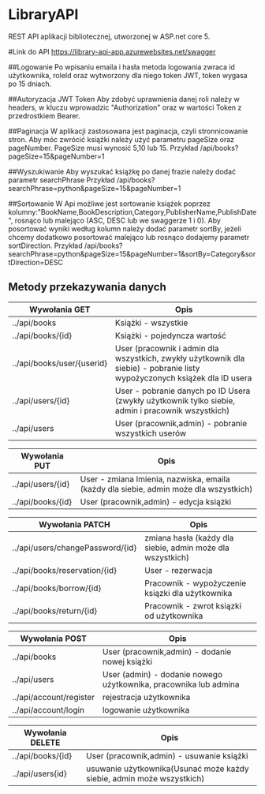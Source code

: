 # LibraryAPI
REST API aplikacji bibliotecznej, utworzonej w ASP.net core 5.

#Link do API
https://library-api-app.azurewebsites.net/swagger

##Logowanie
Po wpisaniu emaila i hasła metoda logowania zwraca id użytkownika, roleId oraz wytworzony dla niego token JWT, token wygasa po 15 dniach.

##Autoryzacja JWT Token
Aby zdobyć uprawnienia danej roli należy  w headers, w kluczu wprowadzic "Authorization" oraz w wartości Token z przedrostkiem Bearer.


##Paginacja 
W aplikacji zastosowana jest paginacja, czyli stronnicowanie stron. Aby móc zwrócić  książki należy użyć parametru pageSize oraz pageNumber.
PageSize musi wynosić 5,10 lub 15.
Przykład
/api/books?pageSize=15&pageNumber=1

##Wyszukiwanie
Aby wyszukać książkę po danej frazie należy dodać parametr searchPhrase
Przykład
/api/books?searchPhrase=python&pageSize=15&pageNumber=1

##Sortowanie
W Api możliwe jest sortowanie książek poprzez kolumny:"BookName,BookDescription,Category,PublisherName,PublishDate", rosnąco lub malejąco (ASC, DESC lub we swaggerze 1 i 0).
Aby posortować wyniki według kolumn należy dodać parametr sortBy, jeżeli chcemy dodatkowo posortować malejąco lub rosnąco dodajemy parametr sortDirection.
Przykład
/api/books?searchPhrase=python&pageSize=15&pageNumber=1&sortBy=Category&sortDirection=DESC

## Metody przekazywania danych

| Wywołania GET  | Opis | 
| ------------- | ------------ | 
| ../api/books  | Książki - wszystkie  | 
| ../api/books/{id} | Książki - pojedyncza wartość  | | 
| ../api/books/user/{userid} | User (pracownik i admin dla wszystkich, zwykły użytkownik dla siebie) - pobranie listy wypożyczonych książek dla ID usera  | 
| ../api/users/{id}  | User - pobranie danych po ID Usera (zwykły użytkownik tylko siebie, admin i pracownik wszystkich) | 
| ../api/users | User (pracownik,admin) - pobranie wszystkich userów |

| Wywołania PUT  | Opis | 
| ------------- | ------------ | 
| ../api/users/{id}  | User  - zmiana Imienia, nazwiska, emaila (każdy dla siebie, admin może dla wszystkich) | 
| ../api/books/{id} | User (pracownik,admin) - edycja książki  | 



| Wywołania PATCH  | Opis | 
| ------------- | ------------ | 
|../api/users/changePassword/{id}  | zmiana hasła (każdy dla siebie, admin może dla wszystkich)  |   | 
|../api/books/reservation/{id} | User - rezerwacja  | 
|../api/books/borrow/{id} | Pracownik - wypożyczenie ksiązki dla użytkownika |
|../api/books/return/{id} | Pracownik - zwrot ksiązki od użytkownika  |

| Wywołania POST  | Opis | 
| ------------- | ------------ | 
| ../api/books  | User (pracownik,admin) - dodanie nowej książki  | 
| ../api/users | User (admin) - dodanie nowego użytkownika, pracownika lub admina | 
| ../api/account/register | rejestracja użytkownika |
| ../api​/account​/login    |  logowanie użytkownika |

| Wywołania DELETE  | Opis | 
| ------------- | ------------ | 
| ../api/books/{id}  | User (pracownik,admin) - usuwanie książki  | 
| ../api/users{id} | usuwanie użytkownika(Usunać może każdy siebie, admin może wszystkich) | 
